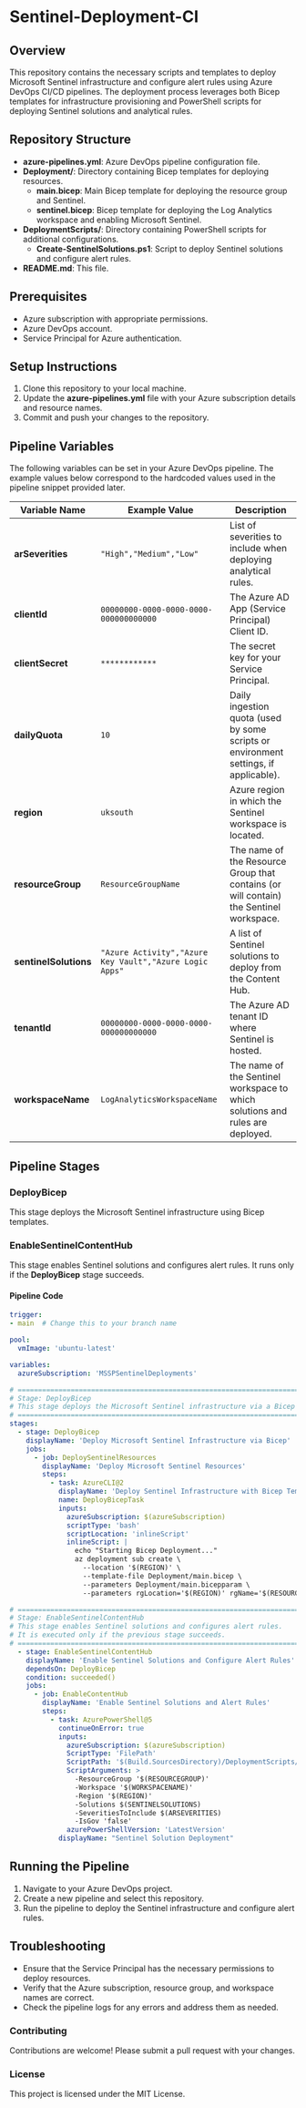 # Sentinel-Deployment-CI

## Overview

This repository contains the necessary scripts and templates to deploy Microsoft Sentinel infrastructure and configure alert rules using Azure DevOps CI/CD pipelines. The deployment process leverages both Bicep templates for infrastructure provisioning and PowerShell scripts for deploying Sentinel solutions and analytical rules.

## Repository Structure

- **azure-pipelines.yml**: Azure DevOps pipeline configuration file.
- **Deployment/**: Directory containing Bicep templates for deploying resources.
  - **main.bicep**: Main Bicep template for deploying the resource group and Sentinel.
  - **sentinel.bicep**: Bicep template for deploying the Log Analytics workspace and enabling Microsoft Sentinel.
- **DeploymentScripts/**: Directory containing PowerShell scripts for additional configurations.
  - **Create-SentinelSolutions.ps1**: Script to deploy Sentinel solutions and configure alert rules.
- **README.md**: This file.

## Prerequisites

- Azure subscription with appropriate permissions.
- Azure DevOps account.
- Service Principal for Azure authentication.

## Setup Instructions

1. Clone this repository to your local machine.
2. Update the **azure-pipelines.yml** file with your Azure subscription details and resource names.
3. Commit and push your changes to the repository.

## Pipeline Variables

The following variables can be set in your Azure DevOps pipeline. The example values below correspond to the hardcoded values used in the pipeline snippet provided later.

| Variable Name         | Example Value                       | Description                                                                                         |
|-----------------------|-------------------------------------|-----------------------------------------------------------------------------------------------------|
| **arSeverities**      | `"High","Medium","Low"`             | List of severities to include when deploying analytical rules.                                      |
| **clientId**          | `00000000-0000-0000-0000-000000000000`| The Azure AD App (Service Principal) Client ID.                                                   |
| **clientSecret**      | `************`                      | The secret key for your Service Principal.                                                        |
| **dailyQuota**        | `10`                                | Daily ingestion quota (used by some scripts or environment settings, if applicable).                |
| **region**            | `uksouth`                           | Azure region in which the Sentinel workspace is located.                                           |
| **resourceGroup**     | `ResourceGroupName`                 | The name of the Resource Group that contains (or will contain) the Sentinel workspace.              |
| **sentinelSolutions** | `"Azure Activity","Azure Key Vault","Azure Logic Apps"` | A list of Sentinel solutions to deploy from the Content Hub.                          |
| **tenantId**          | `00000000-0000-0000-0000-000000000000`| The Azure AD tenant ID where Sentinel is hosted.                                                   |
| **workspaceName**     | `LogAnalyticsWorkspaceName`         | The name of the Sentinel workspace to which solutions and rules are deployed.                      |

## Pipeline Stages

### DeployBicep

This stage deploys the Microsoft Sentinel infrastructure using Bicep templates.

### EnableSentinelContentHub

This stage enables Sentinel solutions and configures alert rules. It runs only if the **DeployBicep** stage succeeds.

#### Pipeline Code

```yaml
trigger:
- main  # Change this to your branch name

pool:
  vmImage: 'ubuntu-latest'

variables:
  azureSubscription: 'MSSPSentinelDeployments'

# =============================================================================
# Stage: DeployBicep
# This stage deploys the Microsoft Sentinel infrastructure via a Bicep template.
# =============================================================================
stages:
  - stage: DeployBicep
    displayName: 'Deploy Microsoft Sentinel Infrastructure via Bicep'
    jobs:
      - job: DeploySentinelResources
        displayName: 'Deploy Microsoft Sentinel Resources'
        steps:
          - task: AzureCLI@2
            displayName: 'Deploy Sentinel Infrastructure with Bicep Template'
            name: DeployBicepTask
            inputs:
              azureSubscription: $(azureSubscription)
              scriptType: 'bash'
              scriptLocation: 'inlineScript'
              inlineScript: |
                echo "Starting Bicep Deployment..."
                az deployment sub create \
                  --location '$(REGION)' \
                  --template-file Deployment/main.bicep \
                  --parameters Deployment/main.bicepparam \
                  --parameters rgLocation='$(REGION)' rgName='$(RESOURCEGROUP)' lawName='$(WORKSPACENAME)' dailyQuota='$(DAILYQUOTA)'

# =============================================================================
# Stage: EnableSentinelContentHub
# This stage enables Sentinel solutions and configures alert rules.
# It is executed only if the previous stage succeeds.
# =============================================================================
  - stage: EnableSentinelContentHub
    displayName: 'Enable Sentinel Solutions and Configure Alert Rules'
    dependsOn: DeployBicep
    condition: succeeded()
    jobs:
      - job: EnableContentHub
        displayName: 'Enable Sentinel Solutions and Alert Rules'
        steps:
          - task: AzurePowerShell@5
            continueOnError: true
            inputs:
              azureSubscription: $(azureSubscription)
              ScriptType: 'FilePath'
              ScriptPath: '$(Build.SourcesDirectory)/DeploymentScripts/Create-SentinelSolutions.ps1'
              ScriptArguments: >
                -ResourceGroup '$(RESOURCEGROUP)' 
                -Workspace '$(WORKSPACENAME)' 
                -Region '$(REGION)' 
                -Solutions $(SENTINELSOLUTIONS) 
                -SeveritiesToInclude $(ARSEVERITIES) 
                -IsGov 'false'
              azurePowerShellVersion: 'LatestVersion'
            displayName: "Sentinel Solution Deployment"
```

## Running the Pipeline

1. Navigate to your Azure DevOps project.
2. Create a new pipeline and select this repository.
3. Run the pipeline to deploy the Sentinel infrastructure and configure alert rules.

## Troubleshooting

- Ensure that the Service Principal has the necessary permissions to deploy resources.
- Verify that the Azure subscription, resource group, and workspace names are correct.
- Check the pipeline logs for any errors and address them as needed.

### Contributing

Contributions are welcome! Please submit a pull request with your changes.

### License

This project is licensed under the MIT License.
